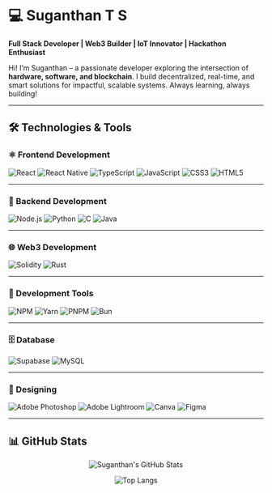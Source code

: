 # 💻 Suganthan T S

**Full Stack Developer | Web3 Builder | IoT Innovator | Hackathon Enthusiast**

Hi! I’m Suganthan – a passionate developer exploring the intersection of **hardware, software, and blockchain**. I build decentralized, real-time, and smart solutions for impactful, scalable systems. Always learning, always building!

---

## 🛠️ Technologies & Tools

### ⚛️ Frontend Development

![React](https://img.shields.io/badge/React-20232A?style=for-the-badge&logo=react)
![React Native](https://img.shields.io/badge/React_Native-20232A?style=for-the-badge&logo=react)
![TypeScript](https://img.shields.io/badge/TypeScript-3178C6?style=for-the-badge&logo=typescript&logoColor=white)
![JavaScript](https://img.shields.io/badge/JavaScript-F7DF1E?style=for-the-badge&logo=javascript&logoColor=000)
![CSS3](https://img.shields.io/badge/CSS3-1572B6?style=for-the-badge&logo=css3&logoColor=white)
![HTML5](https://img.shields.io/badge/HTML5-E34F26?style=for-the-badge&logo=html5&logoColor=white)

---

### 🧠 Backend Development

![Node.js](https://img.shields.io/badge/Node.js-339933?style=for-the-badge&logo=nodedotjs&logoColor=white)
![Python](https://img.shields.io/badge/Python-3776AB?style=for-the-badge&logo=python&logoColor=white)
![C](https://img.shields.io/badge/C-00599C?style=for-the-badge&logo=c)
![Java](https://img.shields.io/badge/Java-ED8B00?style=for-the-badge&logo=java&logoColor=white)

---

### 🌐 Web3 Development

![Solidity](https://img.shields.io/badge/Solidity-363636?style=for-the-badge&logo=solidity)
![Rust](https://img.shields.io/badge/Rust-000000?style=for-the-badge&logo=rust)

---

### 🧰 Development Tools

![NPM](https://img.shields.io/badge/NPM-CB3837?style=for-the-badge&logo=npm)
![Yarn](https://img.shields.io/badge/Yarn-2C8EBB?style=for-the-badge&logo=yarn&logoColor=white)
![PNPM](https://img.shields.io/badge/PNPM-F69220?style=for-the-badge&logo=pnpm)
![Bun](https://img.shields.io/badge/Bun-000000?style=for-the-badge&logo=bun)

---

### 🗄️ Database

![Supabase](https://img.shields.io/badge/Supabase-3ECF8E?style=for-the-badge&logo=supabase&logoColor=white)
![MySQL](https://img.shields.io/badge/MySQL-4479A1?style=for-the-badge&logo=mysql&logoColor=white)

---

### 🎨 Designing

![Adobe Photoshop](https://img.shields.io/badge/Adobe%20Photoshop-31A8FF?style=for-the-badge&logo=adobephotoshop&logoColor=white)
![Adobe Lightroom](https://img.shields.io/badge/Adobe%20Lightroom-31A8FF?style=for-the-badge&logo=adobelightroom&logoColor=white)
![Canva](https://img.shields.io/badge/Canva-00C4CC?style=for-the-badge&logo=canva&logoColor=white)
![Figma](https://img.shields.io/badge/Figma-F24E1E?style=for-the-badge&logo=figma&logoColor=white)

---

## 📊 GitHub Stats

<div align="center">
  
![Suganthan's GitHub Stats](https://github-readme-stats.vercel.app/api?username=Suganthan96&show_icons=true&theme=tokyonight&hide_border=false&count_private=true)

![Top Langs](https://github-readme-stats.vercel.app/api/top-langs/?username=Suganthan96&layout=compact&theme=tokyonight&hide_border=false)

</div>
